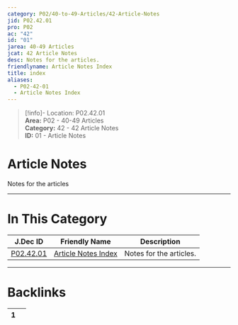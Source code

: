 ```yaml
---  
category: P02/40-to-49-Articles/42-Article-Notes  
jid: P02.42.01  
pro: P02  
ac: "42"  
id: "01"  
jarea: 40-49 Articles  
jcat: 42 Article Notes  
desc: Notes for the articles.  
friendlyname: Article Notes Index  
title: index  
aliases:  
  - P02-42-01  
  - Article Notes Index  
---  
```

>[!info]- Location: P02.42.01  
>**Area:** P02 - 40-49 Articles  
>**Category:** 42 - 42 Article Notes  
>**ID:** 01 - Article Notes  
  
# Article Notes  
  
Notes for the articles  
   
  
  
---  
# In This Category  
  
| J.Dec ID                                                                                  | Friendly Name                                                                                       | Description             |  
| ----------------------------------------------------------------------------------------- | --------------------------------------------------------------------------------------------------- | ----------------------- |  
| [P02.42.01](index.md) | [Article Notes Index](index.md) | Notes for the articles. |  
  
  
---  
# Backlinks  
<div><table class="dataview table-view-table"><thead class="table-view-thead"><tr class="table-view-tr-header"><th class="table-view-th"><span></span><span class="dataview small-text">1</span></th><th class="table-view-th"><span></span></th></tr></thead><tbody class="table-view-tbody"></tbody></table></div>